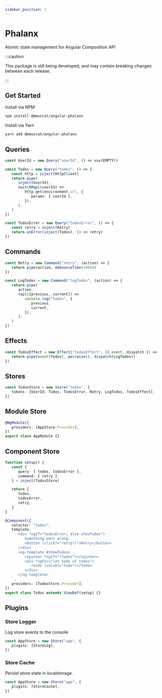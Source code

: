 ```yaml
---
sidebar_position: 1
---
```


# Phalanx

Atomic state management for Angular Composition API

:::caution

This package is still being developed, and may contain breaking changes between each release.

:::

## Get Started

Install via NPM

```bash
npm install @mmuscat/angular-phalanx
```

Install via Yarn

```bash
yarn add @mmuscat/angular-phalanx
```

## Queries

```ts
const UserId = new Query("userId", () => use(EMPTY))

const Todos = new Query("todos", () => {
   const http = inject(HttpClient)
   return pipe(
      inject(UserId),
      switchMap((userId) =>
         http.get(environment.url, {
            params: { userId },
         }),
      ),
   )
})

const TodosError = new Query("todosError", () => {
   const retry = inject(Retry)
   return onError(inject(Todos), () => retry)
})
```

## Commands

```ts
const Retry = new Command("retry", (action) => {
   return pipe(action, debounceTime(1000))
})

const LogTodos = new Command("logTodos", (action) => {
   return pipe(
      action,
      tap(([previous, current]) =>
         console.log("todos", {
            previous,
            current,
         }),
      ),
   )
})
```

## Effects

```ts
const TodosEffect = new Effect("todosEffect", ({ event, dispatch }) => {
   return pipe(event(Todos), pairwise(), dispatch(LogTodos))
})
```

## Stores

```ts
const TodosStore = new Store("todos", {
   tokens: [UserId, Todos, TodosError, Retry, LogTodos, TodosEffect],
})
```

## Module Store

```ts
@NgModule({
   providers: [AppStore.Provider],
})
export class AppModule {}
```

## Component Store

```ts
function setup() {
   const {
      query: { todos, todosError },
      command: { retry },
   } = inject(TodosStore)

   return {
      todos,
      todosError,
      retry,
   }
}

@Component({
   selector: "todos",
   template: `
      <div *ngIf="todosError; else showTodos">
         Something went wrong.
         <button (click)="retry()">Retry</button>
      </div>
      <ng-template #showTodos>
         <spinner *ngIf="!todos"></spinner>
         <div *ngFor="let todo of todos">
            <todo [value]="todo"></todo>
         </div>
      </ng-template>
   `,
   providers: [TodosStore.Provider],
})
export class Todos extends ViewDef(setup) {}
```

## Plugins

### Store Logger

Log store events to the console

```ts
const AppStore = new Store("app", {
   plugins: [StoreLog],
})
```

### Store Cache

Persist store state in localstorage.

```ts
const AppStore = new Store("app", {
   plugins: [StoreCache],
})
```
